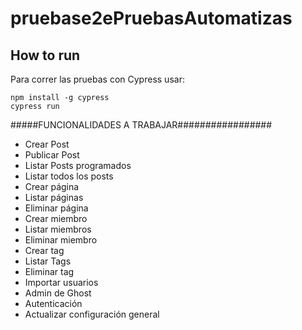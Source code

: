 # pruebase2ePruebasAutomatizas

## How to run
Para correr las pruebas con Cypress usar:
```
npm install -g cypress
cypress run
```


#####FUNCIONALIDADES A TRABAJAR#################

- Crear Post
- Publicar Post
- Listar Posts programados
- Listar todos los posts
- Crear página
- Listar páginas
- Eliminar página
- Crear miembro
- Listar miembros
- Eliminar miembro
- Crear tag
- Listar Tags
- Eliminar tag
- Importar usuarios
- Admin de Ghost
- Autenticación
- Actualizar configuración general
